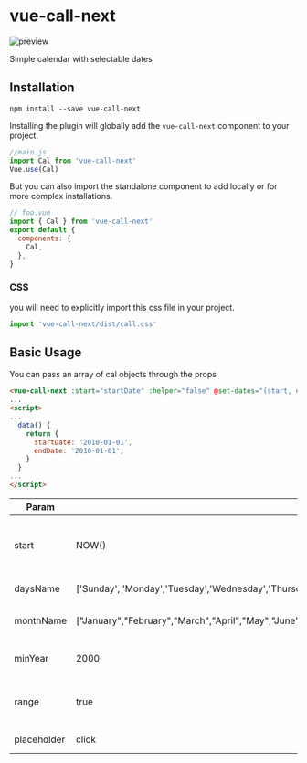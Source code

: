 # vue-call-next

![preview](https://s2.gifyu.com/images/image65236dec4b3e998b.gif)

Simple calendar with selectable dates

## Installation
```
npm install --save vue-call-next
```

Installing the plugin will globally add the `vue-call-next` component to your project.

```js
//main.js
import Cal from 'vue-call-next'
Vue.use(Cal)
```

But you can also import the standalone component to add locally or for more complex installations.

```js
// foo.vue
import { Cal } from 'vue-call-next'
export default {
  components: {
    Cal,
  },
}
```

### CSS
you will need to explicitly import this css file in your project.
```js
import 'vue-call-next/dist/call.css'
```

## Basic Usage

You can pass an array of cal objects through the props

```html
<vue-call-next :start="startDate" :helper="false" @set-dates="(start, end) => {startDate = start; endDate = end}" placeholder="change" />
...
<script>
...
  data() {
    return {
      startDate: '2010-01-01',
      endDate: '2010-01-01',
    }
  }
...
</script>
```
Param | Default | Description
------ | ------ | ------
start | NOW() | date started, format: YYYY-MM-DD
daysName | ['Sunday', 'Monday','Tuesday','Wednesday','Thursday','Friday','Saturday'] | array with day name
monthName | ["January","February","March","April","May","June","July","August","September","October","November","December"] | array with month name
minYear | 2000 | Minimal year to change
range | true | enable or disable range change
placeholder | click | text to input placeholder


